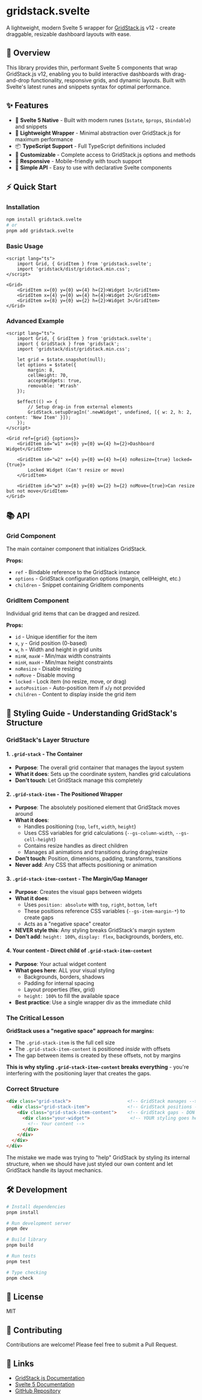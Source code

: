 # gridstack.svelte

A lightweight, modern Svelte 5 wrapper for [GridStack.js](https://gridstackjs.com/) v12 - create draggable, resizable dashboard layouts with ease.

## 📖 Overview

This library provides thin, performant Svelte 5 components that wrap GridStack.js v12, enabling you to build interactive dashboards with drag-and-drop functionality, responsive grids, and dynamic layouts. Built with Svelte's latest runes and snippets syntax for optimal performance.

## ✨ Features

- 🎯 **Svelte 5 Native** - Built with modern runes (`$state`, `$props`, `$bindable`) and snippets
- 🚀 **Lightweight Wrapper** - Minimal abstraction over GridStack.js for maximum performance
- 📦 **TypeScript Support** - Full TypeScript definitions included
- 🎨 **Customizable** - Complete access to GridStack.js options and methods
- 📱 **Responsive** - Mobile-friendly with touch support
- 🔧 **Simple API** - Easy to use with declarative Svelte components

## ⚡️ Quick Start

### Installation

```bash
npm install gridstack.svelte
# or
pnpm add gridstack.svelte
```

### Basic Usage

```svelte
<script lang="ts">
	import Grid, { GridItem } from 'gridstack.svelte';
	import 'gridstack/dist/gridstack.min.css';
</script>

<Grid>
	<GridItem x={0} y={0} w={4} h={2}>Widget 1</GridItem>
	<GridItem x={4} y={0} w={4} h={4}>Widget 2</GridItem>
	<GridItem x={8} y={0} w={2} h={2}>Widget 3</GridItem>
</Grid>
```

### Advanced Example

```svelte
<script lang="ts">
	import Grid, { GridItem } from 'gridstack.svelte';
	import { GridStack } from 'gridstack';
	import 'gridstack/dist/gridstack.min.css';

	let grid = $state.snapshot(null);
	let options = $state({
		margin: 8,
		cellHeight: 70,
		acceptWidgets: true,
		removable: '#trash'
	});

	$effect(() => {
		// Setup drag-in from external elements
		GridStack.setupDragIn('.newWidget', undefined, [{ w: 2, h: 2, content: 'New Item' }]);
	});
</script>

<Grid ref={grid} {options}>
	<GridItem id="w1" x={0} y={0} w={4} h={2}>Dashboard Widget</GridItem>

	<GridItem id="w2" x={4} y={0} w={4} h={4} noResize={true} locked={true}>
		Locked Widget (Can't resize or move)
	</GridItem>

	<GridItem id="w3" x={8} y={0} w={2} h={2} noMove={true}>Can resize but not move</GridItem>
</Grid>
```

## 📚 API

### Grid Component

The main container component that initializes GridStack.

**Props:**

- `ref` - Bindable reference to the GridStack instance
- `options` - GridStack configuration options (margin, cellHeight, etc.)
- `children` - Snippet containing GridItem components

### GridItem Component

Individual grid items that can be dragged and resized.

**Props:**

- `id` - Unique identifier for the item
- `x`, `y` - Grid position (0-based)
- `w`, `h` - Width and height in grid units
- `minW`, `maxW` - Min/max width constraints
- `minH`, `maxH` - Min/max height constraints
- `noResize` - Disable resizing
- `noMove` - Disable moving
- `locked` - Lock item (no resize, move, or drag)
- `autoPosition` - Auto-position item if `x`/`y` not provided
- `children` - Content to display inside the grid item

## 🎨 Styling Guide - Understanding GridStack's Structure

### GridStack's Layer Structure

#### 1. **`.grid-stack`** - The Container
- **Purpose**: The overall grid container that manages the layout system
- **What it does**: Sets up the coordinate system, handles grid calculations
- **Don't touch**: Let GridStack manage this completely

#### 2. **`.grid-stack-item`** - The Positioned Wrapper
- **Purpose**: The absolutely positioned element that GridStack moves around
- **What it does**: 
  - Handles positioning (`top`, `left`, `width`, `height`)
  - Uses CSS variables for grid calculations (`--gs-column-width`, `--gs-cell-height`)
  - Contains resize handles as direct children
  - Manages all animations and transitions during drag/resize
- **Don't touch**: Position, dimensions, padding, transforms, transitions
- **Never add**: Any CSS that affects positioning or animation

#### 3. **`.grid-stack-item-content`** - The Margin/Gap Manager
- **Purpose**: Creates the visual gaps between widgets
- **What it does**:
  - Uses `position: absolute` with `top`, `right`, `bottom`, `left`
  - These positions reference CSS variables (`--gs-item-margin-*`) to create gaps
  - Acts as a "negative space" creator
- **NEVER style this**: Any styling breaks GridStack's margin system
- **Don't add**: `height: 100%`, `display: flex`, backgrounds, borders, etc.

#### 4. **Your content** - Direct child of `.grid-stack-item-content`
- **Purpose**: Your actual widget content
- **What goes here**: ALL your visual styling
  - Backgrounds, borders, shadows
  - Padding for internal spacing
  - Layout properties (flex, grid)
  - `height: 100%` to fill the available space
- **Best practice**: Use a single wrapper div as the immediate child

### The Critical Lesson

**GridStack uses a "negative space" approach for margins:**
- The `.grid-stack-item` is the full cell size
- The `.grid-stack-item-content` is positioned *inside* with offsets
- The gap between items is created by these offsets, not by margins

**This is why styling `.grid-stack-item-content` breaks everything** - you're interfering with the positioning layer that creates the gaps.

### Correct Structure
```html
<div class="grid-stack">                     <!-- GridStack manages -->
  <div class="grid-stack-item">              <!-- GridStack positions -->
    <div class="grid-stack-item-content">    <!-- GridStack gaps - DON'T TOUCH -->
      <div class="your-widget">               <!-- YOUR styling goes here -->
        <!-- Your content -->
      </div>
    </div>
  </div>
</div>
```

The mistake we made was trying to "help" GridStack by styling its internal structure, when we should have just styled our own content and let GridStack handle its layout mechanics.

## 🛠️ Development

```bash
# Install dependencies
pnpm install

# Run development server
pnpm dev

# Build library
pnpm build

# Run tests
pnpm test

# Type checking
pnpm check
```

## 📄 License

MIT

## 🤝 Contributing

Contributions are welcome! Please feel free to submit a Pull Request.

## 🔗 Links

- [GridStack.js Documentation](https://gridstackjs.com/)
- [Svelte 5 Documentation](https://svelte.dev/docs/svelte/overview)
- [GitHub Repository](https://github.com/viktorius007/gridstack.svelte)
